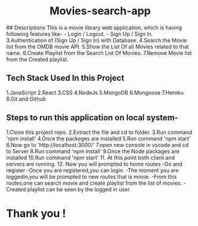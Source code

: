 <div align="center">
  <h1> Movies-search-app </h1>  
</div>
## Descriptions
This is a movie library web application, which is having following features like-
- Login / Logout.
- Sign Up / Sign In.
 3.Authentication of (Sign Up / Sign In) with Database.
 4.Search the Movie list from the OMDB movie API.
 5.Show the List Of all Movies related to that name.
 6.Create Playlist from the Search List Of Movies.
 7.Remove Movie list from the Created playlist.
 <br/>

## Tech Stack Used In this Project
1.JavaScript
2.React
3.CSS
4.NodeJs
5.MongoDB
6.Mongoose
7.Heroku
8.Git and Github
<br/>

## Steps to run this application on local system-
1.Clone this project repo.
2.Extract the file and cd to folder.
3.Run command 'npm install'
4.Once the packeges are installed
5.Run command 'npm start'
6.Now go to 'http://localhost:3000/'
7.open new console in vscode and cd to Server
8.Run command 'npm install'
9.Once the Node packages are installed
10.Run command 'npm start'
11. At this point both client and servers are running.
12. Now you will prompted to home routes
-Go and register
-Once you are registered,you can login.
-The moment you are loggedin,you will be prompted to new routes that is movie.
-From this routes,one can search movie and create playlist from the list of movies.
-Created playlist can be seen by the logged in user.
<br/>
# Thank you !
